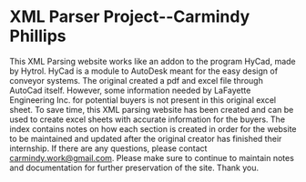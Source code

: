 # XML Parser Project--Carmindy Phillips
This XML Parsing website works like an addon to the program HyCad, made by Hytrol. HyCad is a module to AutoDesk meant for the easy design of conveyor systems. The original created a pdf and excel file through AutoCad itself. However, some information needed by LaFayette Engineering Inc. for potential buyers is not present in this original excel sheet. To save time, this XML parsing website has been created and can be used to create excel sheets with accurate information for the buyers.
The index contains notes on how each section is created in order for the website to be maintained and updated after the original creator has finished their internship. If there are any questions, please contact carmindy.work@gmail.com.
Please make sure to continue to maintain notes and documentation for further preservation of the site. Thank you.
